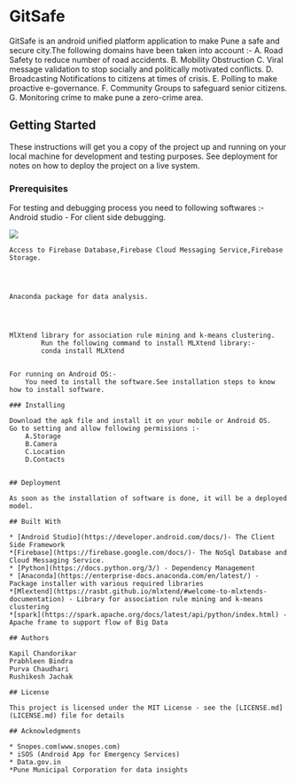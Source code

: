# GitSafe
GitSafe is an android unified platform application to make Pune a safe and secure city.The following domains have been taken into account :-
A. Road Safety to reduce number of road accidents.
	B. Mobility Obstruction 
	C. Viral message validation to stop socially and politically motivated conflicts.
	D. Broadcasting Notifications to citizens at times of crisis.
	E. Polling to make proactive e-governance.
	F. Community Groups to safeguard senior citizens.
	G. Monitoring crime to make pune a zero-crime area.
	
## Getting Started

These instructions will get you a copy of the project up and running on your local machine for development and testing purposes. See deployment for notes on how to deploy the project on a live system.

### Prerequisites

For testing and debugging process you need to following softwares :-
Android studio - For client side debugging.

![](https://drive.google.com/open?id=1wcO3kWmiDLsqKy-TmJBWlLbnbzp8UZhl)




```
Access to Firebase Database,Firebase Cloud Messaging Service,Firebase Storage.




Anaconda package for data analysis.




MlXtend library for association rule mining and k-means clustering.
		Run the following command to install MLXtend library:-
		conda install MLXtend


For running on Android OS:-
	You need to install the software.See installation steps to know how to install software.

### Installing

Download the apk file and install it on your mobile or Android OS.
Go to setting and allow following permissions :-
	A.Storage
	B.Camera
	C.Location
	D.Contacts


## Deployment

As soon as the installation of software is done, it will be a deployed model.

## Built With

* [Android Studio](https://developer.android.com/docs/)- The Client Side Framework
*[Firebase](https://firebase.google.com/docs/)- The NoSql Database and Cloud Messaging Service.
* [Python](https://docs.python.org/3/) - Dependency Management
* [Anaconda](https://enterprise-docs.anaconda.com/en/latest/) - Package installer with various required libraries
*[Mlextend](https://rasbt.github.io/mlxtend/#welcome-to-mlxtends-documentation) - Library for association rule mining and k-means clustering
*[spark](https://spark.apache.org/docs/latest/api/python/index.html) - Apache frame to support flow of Big Data

## Authors

Kapil Chandorikar
Prabhleen Bindra
Purva Chaudhari
Rushikesh Jachak

## License

This project is licensed under the MIT License - see the [LICENSE.md](LICENSE.md) file for details

## Acknowledgments

* Snopes.com(www.snopes.com)
* iSOS (Android App for Emergency Services)
* Data.gov.in
*Pune Municipal Corporation for data insights
